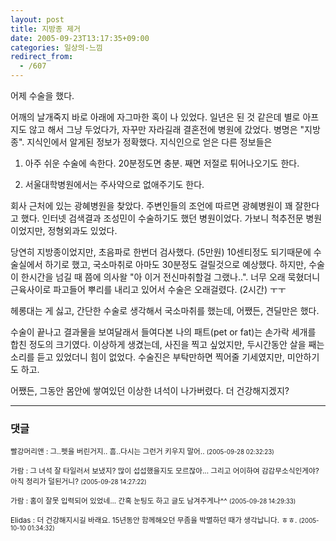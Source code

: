 ```yaml
---
layout: post
title: 지방종 제거
date: 2005-09-23T13:17:35+09:00
categories: 일상의-느낌
redirect_from:
  - /607
---
```


어제 수술을 했다.

어깨의 날개죽지 바로 아래에 자그마한 혹이 나 있었다. 일년은 된 것 같은데 별로 아프지도 않고 해서 그냥 두었다가, 자꾸만 자라길래 결혼전에 병원에 갔었다. 병명은 "지방종". 지식인에서 알게된 정보가 정확했다. 지식인으로 얻은 다른 정보들은

1. 아주 쉬운 수술에 속한다. 20분정도면 충분. 째면 저절로 튀어나오기도 한다.

2. 서울대학병원에서는 주사약으로 없애주기도 한다.

회사 근처에 있는 광혜병원을 찾았다. 주변인들의 조언에 따르면 광혜병원이 꽤 잘한다고 했다. 인터넷 검색결과 조성민이 수술하기도 했던 병원이었다. 가보니 척추전문 병원이었지만, 정형외과도 있었다.

당연히 지방종이었지만, 초음파로 한번더 검사했다. (5만원) 10센티정도 되기때문에 수술실에서 하기로 했고, 국소마취로 아마도 30분정도 걸릴것으로 예상했다. 하지만, 수술이 한시간을 넘길 때 쯤에 의사왈 "아 이거 전신마취할걸 그랬나..". 너무 오래 묵혔더니 근육사이로 파고들어 뿌리를 내리고 있어서 수술은 오래걸렸다. (2시간) ㅜㅜ

헤롱대는 게 싫고, 간단한 수술로 생각해서 국소마취를 했는데, 어쨌든, 견딜만은 했다.

수술이 끝나고 결과물을 보여달래서 들여다본 나의 패트(pet or fat)는 손가락 세개를 합친 정도의 크기였다. 이상하게 생겼는데, 사진을 찍고 싶었지만, 두시간동안 살을 째는 소리를 듣고 있었더니 힘이 없었다. 수술진은 부탁만하면 찍어줄 기세였지만, 미안하기도 하고.

어쨌든, 그동안 몸안에 쌓여있던 이상한 녀석이 나가버렸다. 더 건강해지겠지?

* * *

### 댓글



<!--- cmt:1040 --->
<!--- mail: --->
<!--- parent:0 --->

<small class=comment>빨강머리앤 : 그..펫을 버린거지.. 흠..다시는 그런거 키우지 말어.. <small>(2005-09-28 02:32:23)</small></small>


<!--- cmt:1041 --->
<!--- mail: --->
<!--- parent:0 --->

<small class=comment>가람 : 그 녀석 잘 타일러서 보냈지? 많이 섭섭했을지도 모르잖아...  그리고 어이하여 감감무소식인게야? 아직 정리가 덜된거니? <small>(2005-09-28 14:27:22)</small></small>


<!--- cmt:1042 --->
<!--- mail: --->
<!--- parent:0 --->

<small class=comment>가람 : 홈이 잘못 입력되어 있었네... 간혹 눈팅도 하고 글도 남겨주게나^^ <small>(2005-09-28 14:29:33)</small></small>


<!--- cmt:1043 --->
<!--- mail: --->
<!--- parent:0 --->

<small class=comment>Elidas : 더 건강해지시길 바래요. 15년동안 함께해오던 무좀을 박멸하던 때가 생각납니다. ㅎㅎ. <small>(2005-10-10 01:34:32)</small></small>

